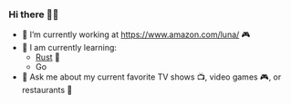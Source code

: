 ### Hi there 👋🏾

- 🔭 I’m currently working at https://www.amazon.com/luna/ 🎮
- 🌱 I am currently learning:
  - [Rust](https://www.rust-lang.org/) 🦀
  - Go
- 💬 Ask me about my current favorite TV shows 📺, video games 🎮, or restaurants 🍜 
